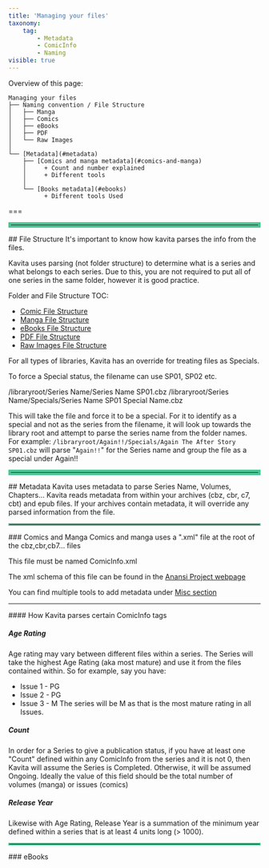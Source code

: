 ```yaml
---
title: 'Managing your files'
taxonomy:
    tag:
        - Metadata
        - ComicInfo
        - Naming
visible: true
---
```


Overview of this page:<br/>
```
Managing your files
├── Naming convention / File Structure
│   ├── Manga
│   ├── Comics
│   ├── eBooks
│   ├── PDF
│   └── Raw Images
│
└── [Metadata](#metadata)
    ├── [Comics and manga metadata](#comics-and-manga)
    │     + Count and number explained
    │     + Different tools
    │
    └── [Books metadata](#ebooks)
          + Different tools Used
```
===

<hr style="border:5px solid #4ac694"> </hr>
## File Structure
It's important to know how kavita parses the info from the files.

Kavita uses parsing (not folder structure) to determine what is a series and what belongs to each series. Due to this, you are not required to put all of one series in the same folder, however it is good practice.

Folder and File Structure TOC:
* [Comic File Structure](https://wiki.kavitareader.com/en/guides-rework/managing-your-files/comics)
* [Manga File Structure](https://wiki.kavitareader.com/en/guides-rework/managing-your-files/manga)
* [eBooks File Structure](https://wiki.kavitareader.com/en/guides-rework/managing-your-files/ebooks)
* [PDF File Structure](https://wiki.kavitareader.com/en/guides-rework/managing-your-files/managing-your-files/pdf)
* [Raw Images File Structure](https://wiki.kavitareader.com/en/guides-rework/managing-your-files/managing-your-files/raw-images)

For all types of libraries, Kavita has an override for treating files as Specials. 

To force a Special status, the filename can use SP01, SP02 etc.

   /libraryroot/Series Name/Series Name SP01.cbz
    /libraryroot/Series Name/Specials/Series Name SP01 Special Name.cbz

This will take the file and force it to be a special. For it to identify as a special and not as the series from the filename, it will look up towards the library root and attempt to parse the series name from the folder names.<br/>
For example: `/libraryroot/Again!!/Specials/Again The After Story SP01.cbz`
will parse "`Again!!`" for the Series name and group the file as a special under Again!!

<hr style="border:5px solid #4ac694"> </hr>
## Metadata
Kavita uses metadata to parse Series Name, Volumes, Chapters...
Kavita reads metadata from within your archives (cbz, cbr, c7, cbt) and epub files. If your archives contain metadata, it will override any parsed information from the file. 
<hr style="border:2px solid #4ac694"> </hr>
### Comics and Manga
Comics and manga uses a ".xml" file at the root of the cbz,cbr,cb7... files

This file must be named ComicInfo.xml

The xml schema of this file can be found in the [Anansi Project webpage](https://anansi-project.github.io/docs/introduction)

You can find multiple tools to add metadata under [Misc section](https://wiki.kavitareader.com/en/admin/pages/guides-rework/misc)
<hr style="border:1px solid ##465176"> </hr>
#### How Kavita parses certain ComicInfo tags

##### Age Rating

Age rating may vary between different files within a series. The Series will take the highest Age Rating (aka most mature) and use it from the files contained within. So for example, say you have:
* Issue 1 - PG
* Issue 2 - PG
* Issue 3 - M
The series will be M as that is the most mature rating in all Issues.

##### Count

In order for a Series to give a publication status, if you have at least one "Count" defined within any ComicInfo from the series and it is not 0, then Kavita will assume the Series is Completed. Otherwise, it will be assumed Ongoing.
Ideally the value of this field should be the total number of volumes (manga) or issues (comics)

##### Release Year

Likewise with Age Rating, Release Year is a summation of the minimum year defined within a series that is at least 4 units long (> 1000).
<hr style="border:2px solid #4ac694"> </hr>
### eBooks

